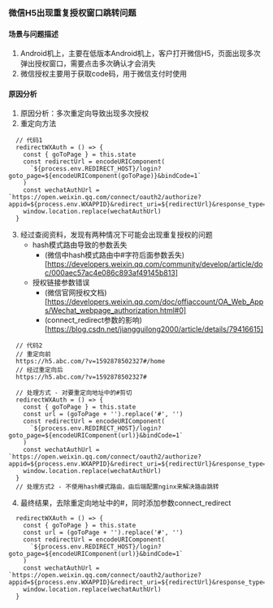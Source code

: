 <!--
 * @Author: your name
 * @Date: 2020-06-23 11:52:05
 * @LastEditTime: 2020-06-23 11:56:03
 * @LastEditors: Please set LastEditors
 * @Description: In User Settings Edit
 * @FilePath: /natasha/Users/xujinkai/Desktop/docs/notes/js/微信H5出现重复授权窗口.md
--> 

### 微信H5出现重复授权窗口跳转问题

#### 场景与问题描述

1. Android机上，主要在低版本Android机上，客户打开微信H5，页面出现多次弹出授权窗口，需要点击多次确认才会消失
2. 微信授权主要用于获取code码，用于微信支付时使用

#### 原因分析

1. 原因分析：多次重定向导致出现多次授权
2. 重定向方法

```
  // 代码1
  redirectWXAuth = () => {
    const { goToPage } = this.state
    const redirectUrl = encodeURIComponent(
      `${process.env.REDIRECT_HOST}/login?goto_page=${encodeURIComponent(goToPage)}&bindCode=1`
    )
    const wechatAuthUrl = `https://open.weixin.qq.com/connect/oauth2/authorize?appid=${process.env.WXAPPID}&redirect_uri=${redirectUrl}&response_type=code&scope=snsapi_userinfo&state=STATE#wechat_redirect`
    window.location.replace(wechatAuthUrl)
  }
```

3. 经过查阅资料，发现有两种情况下可能会出现重复授权的问题
   - hash模式路由导致的参数丢失
     - (微信中hash模式路由中#字符后面参数丢失)[https://developers.weixin.qq.com/community/develop/article/doc/000aec57ac4e086c893af49145b813]
   - 授权链接参数错误
     - (微信官网授权文档)[https://developers.weixin.qq.com/doc/offiaccount/OA_Web_Apps/Wechat_webpage_authorization.html#0]
     - (connect_redirect参数的影响)[https://blog.csdn.net/jiangguilong2000/article/details/79416615]

```
  // 代码2
  // 重定向前
  https://h5.abc.com/?v=1592878502327#/home
  // 经过重定向后
  https://h5.abc.com/?v=1592878502327#

  // 处理方式 - 对要重定向地址中的#剪切
  redirectWXAuth = () => {
    const { goToPage } = this.state
    const url = (goToPage + '').replace('#', '')
    const redirectUrl = encodeURIComponent(
      `${process.env.REDIRECT_HOST}/login?goto_page=${encodeURIComponent(url)}&bindCode=1`
    )
    const wechatAuthUrl = `https://open.weixin.qq.com/connect/oauth2/authorize?appid=${process.env.WXAPPID}&redirect_uri=${redirectUrl}&response_type=code&scope=snsapi_userinfo&state=STATE#wechat_redirect`
    window.location.replace(wechatAuthUrl)
  }
  // 处理方式2 - 不使用hash模式路由，由后端配置nginx来解决路由跳转
```

4. 最终结果，去除重定向地址中的#，同时添加参数connect_redirect

```
  redirectWXAuth = () => {
    const { goToPage } = this.state
    const url = (goToPage + '').replace('#', '')
    const redirectUrl = encodeURIComponent(
      `${process.env.REDIRECT_HOST}/login?goto_page=${encodeURIComponent(url)}&bindCode=1`
    )
    const wechatAuthUrl = `https://open.weixin.qq.com/connect/oauth2/authorize?appid=${process.env.WXAPPID}&redirect_uri=${redirectUrl}&response_type=code&scope=snsapi_userinfo&state=STATE&connect_redirect=1#wechat_redirect`
    window.location.replace(wechatAuthUrl)
  }
```


